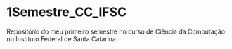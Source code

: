 # 1Semestre_CC_IFSC
Repositório do meu primeiro semestre no curso de Ciência da Computação no Instituto Federal de Santa Catarina
